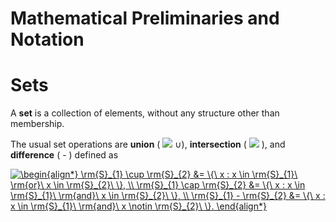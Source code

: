 Mathematical Preliminaries and Notation
=======================================

# Sets
A **set** is a collection of elements, without any structure other than membership.

The usual set operations are **union** ( <img src="http://chart.googleapis.com/chart?cht=tx&chl= \cup" style="border:none;"> $\cup$), **intersection** ( <img src="http://chart.googleapis.com/chart?cht=tx&chl= \cap" style="border:none;"> ), and **difference** ( - ) defined as

<a href="https://www.codecogs.com/eqnedit.php?latex=\begin{align*}&space;\rm{S}_{1}&space;\cup&space;\rm{S}_{2}&space;&=&space;\{\&space;x&space;:&space;x&space;\in&space;\rm{S}_{1}\&space;\rm{or}\&space;x&space;\in&space;\rm{S}_{2}\&space;\},&space;\\&space;\rm{S}_{1}&space;\cap&space;\rm{S}_{2}&space;&=&space;\{\&space;x&space;:&space;x&space;\in&space;\rm{S}_{1}\&space;\rm{and}\&space;x&space;\in&space;\rm{S}_{2}\&space;\},&space;\\&space;\rm{S}_{1}&space;-&space;\rm{S}_{2}&space;&=&space;\{\&space;x&space;:&space;x&space;\in&space;\rm{S}_{1}\&space;\rm{and}\&space;x&space;\notin&space;\rm{S}_{2}\&space;\}.&space;\end{align*}" target="_blank"><img src="https://latex.codecogs.com/gif.latex?\begin{align*}&space;\rm{S}_{1}&space;\cup&space;\rm{S}_{2}&space;&=&space;\{\&space;x&space;:&space;x&space;\in&space;\rm{S}_{1}\&space;\rm{or}\&space;x&space;\in&space;\rm{S}_{2}\&space;\},&space;\\&space;\rm{S}_{1}&space;\cap&space;\rm{S}_{2}&space;&=&space;\{\&space;x&space;:&space;x&space;\in&space;\rm{S}_{1}\&space;\rm{and}\&space;x&space;\in&space;\rm{S}_{2}\&space;\},&space;\\&space;\rm{S}_{1}&space;-&space;\rm{S}_{2}&space;&=&space;\{\&space;x&space;:&space;x&space;\in&space;\rm{S}_{1}\&space;\rm{and}\&space;x&space;\notin&space;\rm{S}_{2}\&space;\}.&space;\end{align*}" title="\begin{align*} \rm{S}_{1} \cup \rm{S}_{2} &= \{\ x : x \in \rm{S}_{1}\ \rm{or}\ x \in \rm{S}_{2}\ \}, \\ \rm{S}_{1} \cap \rm{S}_{2} &= \{\ x : x \in \rm{S}_{1}\ \rm{and}\ x \in \rm{S}_{2}\ \}, \\ \rm{S}_{1} - \rm{S}_{2} &= \{\ x : x \in \rm{S}_{1}\ \rm{and}\ x \notin \rm{S}_{2}\ \}. \end{align*}" /></a>

